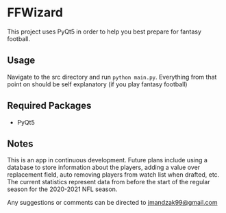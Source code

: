 # FFWizard
This project uses PyQt5 in order to help you best prepare for fantasy football.

## Usage
Navigate to the src directory and run `python main.py`. Everything from that point on should be self explanatory (if you play fantasy football)

## Required Packages
- PyQt5

## Notes
This is an app in continuous development. Future plans include using a database to store information about the players, adding a value over replacement field, auto removing players from watch list when drafted, etc. The current statistics represent data from before the start of the regular season for the 2020-2021 NFL season.

Any suggestions or comments can be directed to jmandzak99@gmail.com